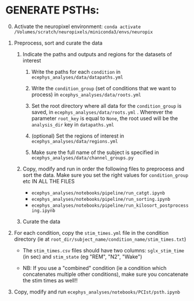 # GENERATE PSTHs:

0. Activate the neuropixel environment: `conda activate /Volumes/scratch/neuropixels/miniconda3/envs/neuropix` 

1. Preprocess, sort and curate the data  

    1. Indicate the paths and outputs and regions for the datasets of interest

        1. Write the paths for each `condition` in `ecephys_analyses/data/datapaths.yml`

        2. Write the `condition_group` (set of conditions that we want to process) in `ecephys_analyses/data/roots.yml`

        2. Set the root directory where all data for the `condition_group` is saved, in `ecephys_analyses/data/roots.yml` . Wherever the parameter `root_key` is equal to `None`, the root used will be the `analysis_dir` key in `datapaths.yml`

        2. (optional) Set the regions of interest in `ecephys_analyses/data/regions.yml` 

        2. Make sure the full name of the subject is specified in `ecephys_analyses/data/channel_groups.py` 

    2. Copy, modify and run in order the following files to preprocess and sort the data. Make sure you set the right values for `condition_group` etc IN ALL THE FILES
        - `ecephys_analyses/notebooks/pipeline/run_catgt.ipynb`
        - `ecephys_analyses/notebooks/pipeline/run_sorting.ipynb`
        - `ecephys_analyses/notebooks/pipeline/run_kilosort_postprocessing.ipynb`

    3. Curate the data

    
2. For each condition, copy the `stim_times.yml` file in the condition directory (ie at `root_dir/subject_name/condition_name/stim_times.txt`)

    - The `stim_times.csv` files should have two columns: `sglx_stim_time` (in sec) and `stim_state` (eg "REM", "N2", "Wake")

    - NB: If you use a "combined" condition (ie a condition which concatenates multiple other conditions), make sure you concatenate the stim times as well!!



3. Copy, modify and run `ecephys_analyses/notebooks/PCIst/psth.ipynb`